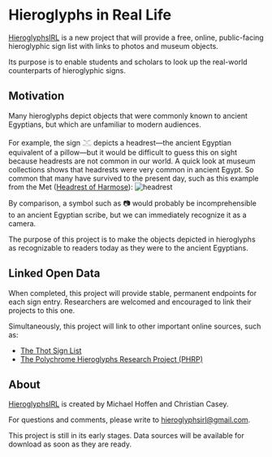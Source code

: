 # Hieroglyphs in Real Life

[HieroglyphsIRL](https://hieroglyphsirl.github.io) is a new project that will provide a free, online, public-facing hieroglyphic sign list with links to photos and museum objects.

Its purpose is to enable students and scholars to look up the real-world counterparts of hieroglyphic signs.

## Motivation

Many hieroglyphs depict objects that were commonly known to ancient Egyptians, but which are unfamiliar to modern audiences.

For example, the sign 𓊫 depicts a headrest—the ancient Egyptian equivalent of a pillow—but it would be difficult to guess this on sight because headrests are not common in our world. A quick look at museum collections shows that headrests were very common in ancient Egypt. So common that many have survived to the present day, such as this example from the Met ([Headrest of Harmose](https://www.metmuseum.org/art/collection/search/549018)):
![headrest](https://collectionapi.metmuseum.org/api/collection/v1/iiif/549018/1712596/main-image)

By comparison, a symbol such as 📷 would probably be incomprehensible to an ancient Egyptian scribe, but we can immediately recognize it as a camera.

The purpose of this project is to make the objects depicted in hieroglyphs as recognizable to readers today as they were to the ancient Egyptians.

## Linked Open Data

When completed, this project will provide stable, permanent endpoints for each sign entry. Researchers are welcomed and encouraged to link their projects to this one.

Simultaneously, this project will link to other important online sources, such as:

- [The Thot Sign List](https://thotsignlist.org)
- [The Polychrome Hieroglyphs Research Project (PHRP)](https://www.phrp.be)

## About

[HieroglyphsIRL](https://hieroglyphsirl.github.io) is created by Michael Hoffen and Christian Casey.

For questions and comments, please write to [hieroglyphsirl@gmail.com](!mailto:hieroglyphsirl@gmail.com).

This project is still in its early stages. 
Data sources will be available for download as soon as they are ready.